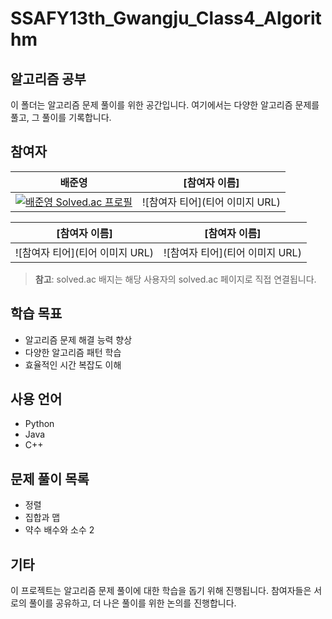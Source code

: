 # SSAFY13th_Gwangju_Class4_Algorithm

## 알고리즘 공부

이 폴더는 알고리즘 문제 풀이를 위한 공간입니다. 여기에서는 다양한 알고리즘 문제를 풀고, 그 풀이를 기록합니다.

## 참여자

| 배준영 | [참여자 이름] |
|--------|---------------|
| [![배준영 Solved.ac 프로필](http://mazassumnida.wtf/api/v2/generate_badge?boj=bjy5420)](https://solved.ac/bjy5420) | ![참여자 티어](티어 이미지 URL) |

| [참여자 이름] | [참여자 이름] |
|---------------|---------------|
| ![참여자 티어](티어 이미지 URL) | ![참여자 티어](티어 이미지 URL) |

> **참고**: solved.ac 배지는 해당 사용자의 solved.ac 페이지로 직접 연결됩니다.

## 학습 목표

- 알고리즘 문제 해결 능력 향상
- 다양한 알고리즘 패턴 학습
- 효율적인 시간 복잡도 이해

## 사용 언어

- Python
- Java
- C++

## 문제 풀이 목록

- 정렬
- 집합과 맵
- 약수 배수와 소수 2

## 기타

이 프로젝트는 알고리즘 문제 풀이에 대한 학습을 돕기 위해 진행됩니다. 참여자들은 서로의 풀이를 공유하고, 더 나은 풀이를 위한 논의를 진행합니다.
